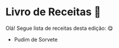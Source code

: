 # Livro de Receitas :doughnut:

Olá! Segue lista de receitas desta edição: :yum:

- Pudim de Sorvete
  
